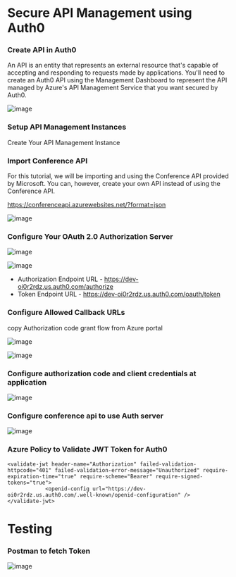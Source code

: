 # Secure API Management using Auth0

### Create API in Auth0

An API is an entity that represents an external resource that's capable of accepting and responding to requests made by applications. You'll need to create an Auth0 API using the Management Dashboard to represent the API managed by Azure's API Management Service that you want secured by Auth0.

![image](https://user-images.githubusercontent.com/6815990/152798013-9130aac9-6695-4f35-9093-5dc20fe8941b.png)

### Setup API Management Instances

Create Your API Management Instance

### Import Conference API 

For this tutorial, we will be importing and using the Conference API provided by Microsoft. You can, however, create your own API instead of using the Conference API.

https://conferenceapi.azurewebsites.net/?format=json

![image](https://user-images.githubusercontent.com/6815990/152799017-bdfde8df-0f0e-4e7b-9362-c9bbeb7ca256.png)

### Configure Your OAuth 2.0 Authorization Server

![image](https://user-images.githubusercontent.com/6815990/152799452-45889649-1bd6-47d2-92b3-5dcf2519e264.png)

![image](https://user-images.githubusercontent.com/6815990/152837781-78098b27-732e-4090-a451-81f4e0b669d5.png)

- Authorization Endpoint URL - https://dev-oi0r2rdz.us.auth0.com/authorize
- Token Endpoint URL - https://dev-oi0r2rdz.us.auth0.com/oauth/token
### Configure Allowed Callback URLs

copy Authorization code grant flow from Azure portal 

![image](https://user-images.githubusercontent.com/6815990/152838992-8156f091-619e-41fe-8e2e-fbbf53255941.png)


![image](https://user-images.githubusercontent.com/6815990/152838717-25d51c64-0703-4a30-ba01-e3f17671280f.png)

### Configure authorization code and client credentials at application

![image](https://user-images.githubusercontent.com/6815990/152840157-2ae3e278-348c-40b6-951e-0ce86a53180c.png)

### Configure conference api to use Auth server 

![image](https://user-images.githubusercontent.com/6815990/152842729-475ea3fc-f0a1-43d8-ae51-726e6551d18b.png)


### Azure Policy to Validate JWT Token for Auth0
```
<validate-jwt header-name="Authorization" failed-validation-httpcode="401" failed-validation-error-message="Unauthorized" require-expiration-time="true" require-scheme="Bearer" require-signed-tokens="true">
            <openid-config url="https://dev-oi0r2rdz.us.auth0.com/.well-known/openid-configuration" />
</validate-jwt>
```

# Testing

### Postman to fetch Token

![image](https://user-images.githubusercontent.com/6815990/152840926-4f24d796-1b69-4cf6-a45e-22fcb41fa650.png)
